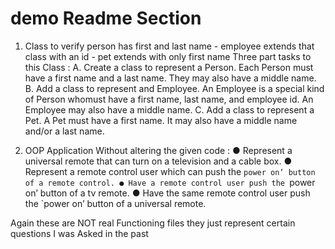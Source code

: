 # demo Readme Section 
1) Class to verify person has first and last name - employee extends that class with an id - pet extends with only first name
    Three part tasks to this Class :
       A. Create a class to represent a Person. Each Person must have a first name and a last name. They may also have a middle name.
       B. Add a class to represent and Employee. An Employee is a special kind of Person whomust have a first name, last name, and employee id. An Employee may also have a middle name.
       C. Add a class to represent a Pet. A Pet must have a first name. It may also have a middle name and/or a last name.

2) OOP Application
Without altering the given code :
● Represent a universal remote that can turn on a television and a cable box.
● Represent a remote control user which can push the `power on’ button of a remote control.
● Have a remote control user push the `power on’ button of a tv remote.
● Have the same remote control user push the `power on’ button of a universal remote.

Again these are NOT real Functioning files they just represent certain questions I was Asked in the past 
